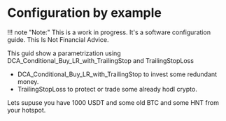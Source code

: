 # Configuration by example

!!! note "Note:" 
    This is a work in progress. It's a software configuration guide. This Is Not Financial Advice.


This guid show a parametrization using DCA_Conditional_Buy_LR_with_TrailingStop and TrailingStopLoss

- DCA_Conditional_Buy_LR_with_TrailingStop to invest some redundant money.
- TrailingStopLoss to protect or trade some already hodl crypto.

Lets supuse you have 1000 USDT and some old BTC and some HNT from your hotspot.

